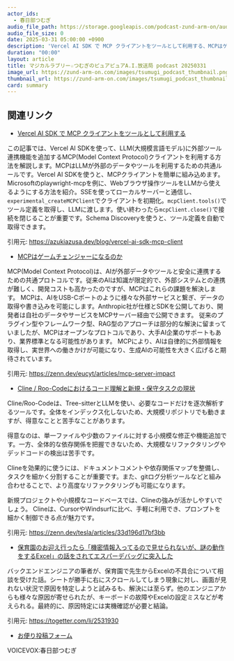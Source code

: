 ```yaml
---
actor_ids:
  - 春日部つむぎ
audio_file_path: https://storage.googleapis.com/podcast-zund-arm-on/audio/マジカルラブリー☆つむぎのピュアピュアA.I.放送局_podcast_20250331.mp3
audio_file_size: 0
date: 2025-03-31 05:00:00 +0900
description: 'Vercel AI SDK で MCP クライアントをツールとして利用する、MCPはゲームチェンジャーになるのか、Cline / Roo-Codeにおけるコード理解と新規・保守タスクの現状、保育園のお迎え行ったら「機密情報入ってるので見せられないが、謎の動作をするExcel」の話をされてエスパーデバッグに突入した'
duration: "00:00"
layout: article
title: マジカルラブリー☆つむぎのピュアピュアA.I.放送局 podcast 20250331
image_url: https://zund-arm-on.com/images/tsumugi_podcast_thumbnail.png
thumbnail_url: https://zund-arm-on.com/images/tsumugi_podcast_thumbnail.png
card: summary
---
```


## 関連リンク


- [Vercel AI SDK で MCP クライアントをツールとして利用する](https://azukiazusa.dev/blog/vercel-ai-sdk-mcp-client)  


この記事では、Vercel AI SDKを使って、LLM(大規模言語モデル)に外部ツール連携機能を追加するMCP(Model Context Protocol)クライアントを利用する方法を解説します。MCPはLLMが外部のデータやツールを利用するための共通ルールです。Vercel AI SDKを使うと、MCPクライアントを簡単に組み込めます。Microsoftのplaywright-mcpを例に、Webブラウザ操作ツールをLLMから使えるようにする方法を紹介。SSEを使ってローカルサーバーと通信し、`experimental_createMCPClient`でクライアントを初期化。`mcpClient.tools()`でツール定義を取得し、LLMに渡します。使い終わったら`mcpClient.close()`で接続を閉じることが重要です。Schema Discoveryを使うと、ツール定義を自動で取得できます。


引用元: https://azukiazusa.dev/blog/vercel-ai-sdk-mcp-client


- [MCPはゲームチェンジャーになるのか](https://zenn.dev/eucyt/articles/mcp-server-impact)  


MCP(Model Context Protocol)は、AIが外部データやツールと安全に連携するための共通プロトコルです。従来のAIは知識が限定的で、外部システムとの連携が難しく、開発コストも高かったのですが、MCPはこれらの課題を解決します。
MCPは、AIをUSB-Cポートのように様々な外部サービスと繋ぎ、データの取得や書き込みを可能にします。Anthropic社が仕様とSDKを公開しており、開発者は自社のデータやサービスをMCPサーバー経由で公開できます。
従来のプラグイン型やフレームワーク型、RAG型のアプローチは部分的な解決に留まっていましたが、MCPはオープンなプロトコルであり、大手AI企業のサポートもあり、業界標準となる可能性があります。
MCPにより、AIは自律的に外部情報を取得し、実世界への働きかけが可能になり、生成AIの可能性を大きく広げると期待されています。


引用元: https://zenn.dev/eucyt/articles/mcp-server-impact


- [Cline / Roo-Codeにおけるコード理解と新規・保守タスクの現状](https://zenn.dev/tesla/articles/33d196d17bf3bb)  


Cline/Roo-Codeは、Tree-sitterとLLMを使い、必要なコードだけを逐次解析するツールです。全体をインデックス化しないため、大規模リポジトリでも動きますが、得意なことと苦手なことがあります。

得意なのは、単一ファイルや少数のファイルに対する小規模な修正や機能追加です。一方、全体的な依存関係を把握できないため、大規模なリファクタリングやデッドコードの検出は苦手です。

Clineを効果的に使うには、ドキュメントコメントや依存関係マップを整備し、タスクを細かく分割することが重要です。また、gitログ分析ツールなどと組み合わせることで、より高度なリファクタリングも可能になります。

新規プロジェクトや小規模なコードベースでは、Clineの強みが活かしやすいでしょう。 Clineは、CursorやWindsurfに比べ、手軽に利用でき、プロンプトを細かく制御できる点が魅力です。


引用元: https://zenn.dev/tesla/articles/33d196d17bf3bb


- [保育園のお迎え行ったら「機密情報入ってるので見せられないが、謎の動作をするExcel」の話をされてエスパーデバッグに突入した](https://togetter.com/li/2531930)  


バックエンドエンジニアの筆者が、保育園で先生からExcelの不具合について相談を受けた話。シートが勝手に右にスクロールしてしまう現象に対し、画面が見れない状況で原因を特定しようと試みるも、解決には至らず。他のエンジニアからも様々な原因が寄せられたが、キーボードの故障やExcelの設定ミスなどが考えられる。最終的に、原因特定には実機確認が必要と結論。


引用元: https://togetter.com/li/2531930



- [お便り投稿フォーム](https://forms.gle/ffg4JTfqdiqK62qf9)

VOICEVOX:春日部つむぎ

